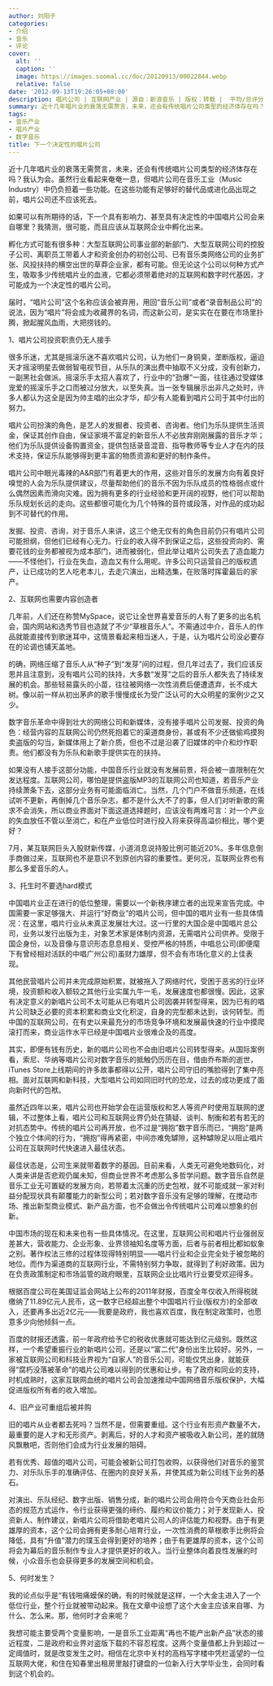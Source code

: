 ```yaml
---
author: 刘阳子
categories:
- 介绍
- 音乐
- 评论
cover:
  alt: ''
  caption: ''
  image: https://images.soomal.cc/doc/20120913/00022844.webp
  relative: false
date: '2012-09-13T19:26:05+08:00'
description: 唱片公司 | 互联网产业 | 源自：新浪音乐 | 版权：转载 |  平均/总评分：08.00/8
summary: 近十几年唱片业的衰落无需赘言，未来，还会有传统唱片公司类型的经济体存在吗？我认为会。虽然行业看起来奄奄一息，但唱片公司在音乐工业（Music Industry）中仍负担着一些功能。在这些功能有足够好的替代品或进化品出现之前，唱片公司还不应该死去。如果可以有所期待的话，下一个具有影响力和决定性的中国唱片公司会来自哪里？
tags:
- 音乐产业
- 唱片产业
- 数字音乐
title: 下一个决定性的唱片公司
---
```


近十几年唱片业的衰落无需赘言，未来，还会有传统唱片公司类型的经济体存在吗？我认为会。虽然行业看起来奄奄一息，但唱片公司在音乐工业（Music Industry）中仍负担着一些功能。在这些功能有足够好的替代品或进化品出现之前，唱片公司还不应该死去。

如果可以有所期待的话，下一个具有影响力、甚至具有决定性的中国唱片公司会来自哪里？我猜测，很可能，而且应该从互联网企业中孵化出来。

孵化方式可能有很多种：大型互联网公司事业部的新部门、大型互联网公司的控股子公司、离职员工带着人才和资金创办的初创公司、已有音乐类网络公司的业务扩张、风投扶持的横空出世的草莽企业家，都有可能。但无论这个公司以何种方式产生，吸取多少传统唱片业的血液，它都必须带着绝对的互联网和数字时代基因，才可能成为一个决定性的唱片公司。

届时，“唱片公司”这个名称应该会被弃用，用回“音乐公司”或者“录音制品公司”的说法，因为“唱片”将会成为收藏界的名词，而这新公司，是实实在在要在市场里扑腾，掀起腥风血雨，大把捞钱的。

1、唱片公司投资职责仍无人接手

很多乐迷，尤其是摇滚乐迷不喜欢唱片公司，认为他们一身铜臭，垄断版权，逼迫天才摇滚明星去做弱智电视节目，从乐队的演出费中抽取不义分成，没有创新力，一副黑社会做派。摇滚乐手太招人喜欢了，行业中的“劲爆”一面，往往通过受媒体宠爱的摇滚乐手之口而被过分放大，以至失真。当一张专辑展示出非凡之处时，许多人都认为这全是因为帅主唱的出众才华，却少有人能看到唱片公司于其中付出的努力。

唱片公司扮演的角色，是艺人的发掘者、投资者、咨询者。他们为乐队提供生活资金，保证其创作自由，保证家境不富足的新音乐人不必放弃刚刚展露的音乐才华；他们为乐队提供设备购置资金，提供包括录音混音、指导教师等专业人才在内的技术支持，保证乐队能够得到更丰富的物质资源和更好的制作条件。

唱片公司中眼光毒辣的A&R部门有着更大的作用，这些对音乐的发展方向有着良好嗅觉的人会为乐队提供建议，尽量帮助他们的音乐不因为乐队成员的性格弱点或什么偶然因素而滑向灾难。因为拥有更多的行业经验和更开阔的视野，他们可以帮助乐队规划长远的走向。这些都很可能化为几个特殊的音符或段落，对作品的成功起到不可替代的作用。

发掘、投资、咨询，对于音乐人来讲，这三个绝无仅有的角色目前仍只有唱片公司可能担纲，但他们已经有心无力。行业的收入得不到保证之后，这些投资向的、需要花钱的业务都被视为成本部门，进而被弱化，但此举让唱片公司失去了造血能力――不怪他们，行业在失血，造血又有什么用呢。许多公司只运营自己的版权遗产，让已成功的艺人吃老本儿，去走穴演出，出精选集，在败落时挥霍最后的家产。

2、互联网也需要内容创造者

几年前，人们还在称赞MySpace，说它让全世界喜爱音乐的人有了更多的出名机会，国内网站和选秀节目也造就了不少“草根音乐人”。不需通过中介，音乐人的作品就能直接传到歌迷耳中，这情景看起来相当迷人，于是，认为唱片公司没必要存在的论调也铺天盖地。

的确，网络压缩了音乐人从“种子”到“发芽”间的过程，但几年过去了，我们应该反思并且注意到，没有唱片公司的扶持，大多数“发芽”之后的音乐人都失去了持续发展的机会。那些轻易露头的小苗，往往被网络一次性消费后便遭遗弃，长不成大树。像以前一样从初出茅庐的歌手慢慢成长为受广泛认可的大众明星的案例少之又少。

数字音乐革命中得到壮大的网络公司和新媒体，没有接手唱片公司发掘、投资的角色：经营内容的互联网公司仍然死抱着它的渠道商身份，甚或有不少还做偷鸡摸狗卖盗版的勾当，新媒体用上了新介质，但也不过是沿袭了旧媒体的中介和炒作职责。他们都没有为乐队和新歌手提供实在的扶持。

如果没有人接手这部分功能，中国音乐行业就没有发展前景，将会被一直限制在欠发达程度。互联网公司，哪怕是提供盗版MP3的互联网公司也知道，若音乐产业持续萧条下去，这部分业务有可能面临消亡。当然，几个门户不做音乐频道，在线试听不更新，再倒掉几个音乐杂志，都不是什么大不了的事，但人们对听新歌的需求不会消失，所以商业界面对下面这道选择题时，应该没有两难可言：对一个产业的失血放任不管以至消亡，和在产业低位时进行投入将来获得高溢价相比，哪个更好？

7月，某互联网巨头入股财新传媒，小道消息说持股比例可能近20%。多年信息倒手商做过来，互联网也不是意识不到原创内容的重要性。更何况，互联网业界也有那么多爱音乐的人。

3、托生时不要选hard模式

中国唱片业正在进行的低位整理，需要以一个新秩序建立者的出现来宣告完成。中国需要一家足够强大、并运行“好商业”的唱片公司，但中国的唱片业有一些具体情况：在这里，唱片行业从未真正发展壮大过。这一行里的大国企是中国唱片总公司，业务以发行出版为主，对象艺术家是体制内资源，无需唱片公司供养。受限于国企身份，以及音像与意识形态息息相关、受控严格的特质，中唱总公司(即便麾下有曾经相对活跃的中唱广州公司)虽财力雄厚，但不会有市场化意义的上佳表现。

其他民营唱片公司并未完成原始积累，就被拖入了网络时代，受困于恶劣的行业环境，投资额和收入额较之其他行业实属九牛一毛，发展速度也都很慢。因此，这家有决定意义的新唱片公司不太可能从已有唱片公司因袭并转型得来，因为已有的唱片公司缺乏必要的资本积累和商业文化积淀，自身的完型都未达到，谈何转型。而中国的互联网公司，在有史以来最充分的市场竞争环境和发展最快速的行业中摸爬滚打而来，商业运作水平已经是中国唱片业很难企及的高度。

其实，即便有钱有历史，新的唱片公司也不会由旧唱片公司转型得来。从国际案例看，索尼、华纳等唱片公司对数字音乐的抵触仍历历在目，借由乔布斯的逝世，iTunes Store上线期间的许多故事都得以公开，唱片公司守旧的嘴脸得到了集中亮相。面对互联网和新科技，大型唱片公司如同旧时代的恐龙，过去的成功更成了面向新时代的包袱。

虽然近四年以来，唱片公司也开始学会在运营版权和艺人等资产时使用互联网的逻辑，不过整体上看，唱片公司和互联网业界仍处在猜疑、谈判、制衡和若有若无的对抗态势中。传统的唱片公司再开放，也不过是“拥抱”数字音乐而已，“拥抱”是两个独立个体间的行为，“拥抱”得再紧密，中间亦难免罅隙，这种罅隙足以阻止唱片公司在互联网时代快速进入最佳状态。

最佳状态是，公司生来就带着数字的基因。目前来看，人类无可避免地数码化，对人类来讲是否悲观仍属未知，但商业世界不考虑那么多哲学问题。数字音乐自然是音乐工业无可置疑的发展方向，若带着太沉重的历史包袱，就不可能成就一家对利益分配现状具有颠覆能力的新型公司；若对数字音乐没有足够的理解，在搅动市场、推出新型商业模式、新产品方面，也不会做出令传统唱片公司难以想象的创新。

中国市场的现在和未来也有一些具体情况。在这里，互联网公司和唱片行业强弱反差甚大，营收能力、企业形象、业界领袖知名度等方面，后者与前者相比都如蚁象之别。著作权法三修的过程体现得特别明显――唱片行业和企业完全处于被忽略的地位。而作为渠道商的互联网行业，不需特别努力争取，就得到了利好政策。因为在负责政策制定和市场监管的政府眼里，互联网企业比唱片行业要受欢迎得多。

根据百度公司在美国证监会网站上公布的2011年财报，百度全年仅收入所得税就缴纳了11.89亿元人民币，这一数字已经超出整个中国唱片行业(版权方)的全部收入，还要再多出近2亿元――我要是政府，我也喜欢百度，我在制定政策时，也愿意多少向他倾斜一点。

百度的财报还透露，前一年政府给予它的税收优惠就可能达到亿元级别。既然这样，一个希望重振行业的新唱片公司，还是以“富二代”身份出生比较好。另外，一家被互联网公司和科技业界视为“自家人”的音乐公司，可能仅凭出身，就能获得“腐朽没落被革命”的唱片公司难以得到的优惠和让步。有了政府和同业的支持，时机成熟时，这家互联网血统的唱片公司会加速推动中国网络音乐版权保护，大幅促进版权所有者的收入增加。

4、旧产业可重组后被并购

旧的唱片从业者都去死吗？当然不是，但需要重组。这个行业有形资产数量不大，最重要的是人才和无形资产。剥离后，好的人才和资产被吸收入新公司，差的就随风飘散吧，否则他们会成为行业发展的阻碍。

若有优秀、超值的唱片公司，可能会被新公司打包收购，以获得他们对音乐的鉴赏力、对乐队乐手的准确评估、在圈内的良好关系，并使其成为新公司线下业务的基石。

对演出、乐队经纪、数字出版、销售分成，新的唱片公司会用符合今天商业社会形态的规范方式运作，令行业获得更强的缔约、履约和议价能力；对于发现新人、投资新人、制作建议，新唱片公司将借助老唱片公司人的评估能力和视野。由于有更雄厚的资本，这个公司会拥有更多耐心培育行业，一次性消费的草根歌手比例将会降低，具有“升值”潜力的璞玉会得到更好的培养；由于有更雄厚的资本，这个公司将会为幕后的音乐制作专业人才提供更好的收入。当行业整体向着良性发展的时候，小众音乐也会获得更多的发展空间和机会。

5、何时发生？

我的论点似乎是“有钱啪痛蟆保的确，有的时候就是这样，一个大金主进入了一个低位行业，整个行业就被带动起来。我在文章中设想了这个大金主应该来自哪、为什么、怎么来。那，他何时才会来呢？

我想可能主要受两个变量影响，一是音乐工业距离“再也不能产出新产品”状态的接近程度，二是政府和业界对盗版下载的不容忍程度。这两个变量值都上升到超过一定阈值时，就是改变发生之时。相信在北京中关村的高档写字楼中凭栏遥望的一位互联网大佬，和住在知春里出租房里敲打键盘的一位新入行大学毕业生，会同时看到这个机会的。